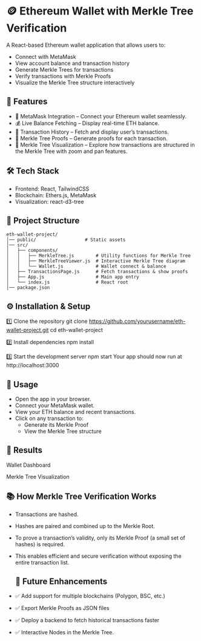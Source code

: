 # 🪙 Ethereum Wallet with Merkle Tree Verification

A React-based Ethereum wallet application that allows users to:
- Connect with MetaMask
- View account balance and transaction history
- Generate Merkle Trees for transactions
- Verify transactions with Merkle Proofs
- Visualize the Merkle Tree structure interactively

## 🚀 Features

- 🔑 MetaMask Integration – Connect your Ethereum wallet seamlessly.
- 💰 Live Balance Fetching – Display real-time ETH balance.
- 📜 Transaction History – Fetch and display user’s transactions.
- 🌳 Merkle Tree Proofs – Generate proofs for each transaction.
- 🎨 Merkle Tree Visualization – Explore how transactions are structured in the Merkle Tree with zoom and pan features.



## 🛠️ Tech Stack

- Frontend: React, TailwindCSS
- Blockchain: Ethers.js, MetaMask
- Visualization: react-d3-tree



## 📂 Project Structure
```plaintext
eth-wallet-project/
│── public/                  # Static assets
│── src/
│   ├── components/
│   │   ├── MerkleTree.js        # Utility functions for Merkle Tree
│   │   ├── MerkleTreeViewer.js  # Interactive Merkle Tree diagram
│   │   └── Wallet.js            # Wallet connect & balance
│   ├── TransactionsPage.js      # Fetch transactions & show proofs
│   ├── App.js                   # Main app entry
│   └── index.js                 # React root
│── package.json
```



## ⚙️ Installation & Setup

1️⃣ Clone the repository
git clone https://github.com/yourusername/eth-wallet-project.git
cd eth-wallet-project

2️⃣ Install dependencies
npm install

3️⃣ Start the development server
npm start
Your app should now run at http://localhost:3000



## 🔑 Usage

- Open the app in your browser.
- Connect your MetaMask wallet.
- View your ETH balance and recent transactions.
- Click on any transaction to:
   - Generate its Merkle Proof
   - View the Merkle Tree structure



 ## 📜 Results 

 Wallet Dashboard


 Merkle Tree Visualization
 


 ## 📚 How Merkle Tree Verification Works

- Transactions are hashed.
- Hashes are paired and combined up to the Merkle Root.
- To prove a transaction’s validity, only its Merkle Proof (a small set of hashes) is required.
- This enables efficient and secure verification without exposing the entire transaction list.



  ## 🧩 Future Enhancements

- ✅ Add support for multiple blockchains (Polygon, BSC, etc.)
- ✅ Export Merkle Proofs as JSON files
- ✅ Deploy a backend to fetch historical transactions faster
- ✅ Interactive Nodes in the Merkle Tree.
 


